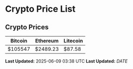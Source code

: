 # Crypto Price List

## Crypto Prices
| Bitcoin | Ethereum | Litecoin |
| ------- | -------- | -------- |
| $105547 | $2489.23 | $87.58 |
**Last Updated:** 2025-06-09 03:38 UTC
**Last Updated:** $DATE$
